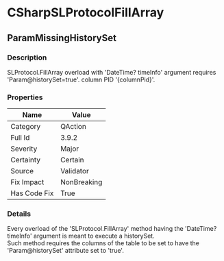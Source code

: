 ﻿---  
uid: Validator_3_9_2  
---

# CSharpSLProtocolFillArray

## ParamMissingHistorySet

### Description

SLProtocol.FillArray overload with 'DateTime? timeInfo' argument requires 'Param@historySet\=true'. column PID '{columnPid}'.

### Properties

| Name         | Value       |
| ------------ | ----------- |
| Category     | QAction     |
| Full Id      | 3.9.2       |
| Severity     | Major       |
| Certainty    | Certain     |
| Source       | Validator   |
| Fix Impact   | NonBreaking |
| Has Code Fix | True        |

### Details

Every overload of the 'SLProtocol.FillArray' method having the 'DateTime? timeInfo' argument is meant to execute a historySet.  
Such method requires the columns of the table to be set to have the 'Param@historySet' attribute set to 'true'.
